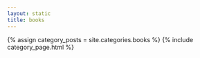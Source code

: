 ```yaml
---
layout: static
title: books
---
```


{% assign category_posts = site.categories.books %}
{% include category_page.html %}

